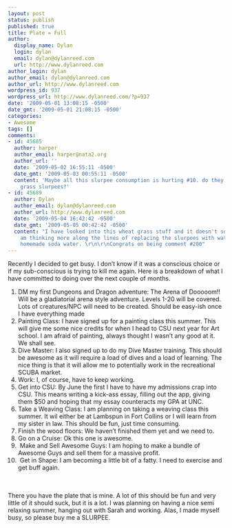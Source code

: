 ```yaml
---
layout: post
status: publish
published: true
title: Plate = Full
author:
  display_name: Dylan
  login: dylan
  email: dylan@dylanreed.com
  url: http://www.dylanreed.com
author_login: dylan
author_email: dylan@dylanreed.com
author_url: http://www.dylanreed.com
wordpress_id: 937
wordpress_url: http://www.dylanreed.com/?p=937
date: '2009-05-01 13:08:15 -0500'
date_gmt: '2009-05-01 21:08:15 -0500'
categories:
- Awesome
tags: []
comments:
- id: 45685
  author: harper
  author_email: harper@nata2.org
  author_url: ''
  date: '2009-05-02 16:55:11 -0500'
  date_gmt: '2009-05-03 00:55:11 -0500'
  content: 'Maybe all this slurpee consumption is hurting #10. do they have wheat
    grass slurpees?'
- id: 45689
  author: Dylan
  author_email: dylan@dylanreed.com
  author_url: http://www.dylanreed.com
  date: '2009-05-04 16:42:42 -0500'
  date_gmt: '2009-05-05 00:42:42 -0500'
  content: "I have looked into this wheat grass stuff and it doesn't sound good. I
    am thinking more along the lines of replacing the slurpees with water. Delicious
    homemade soda water. \r\n\r\nCongrats on being comment #200"
---
```

<p>Recently I decided to get busy. I don&rsquo;t know if it was a conscious choice or if my sub-conscious is trying to kill me again. Here is a breakdown of what I have committed to doing over the next couple of months.</p>
<ol>
<li>DM my first Dungeons and Dragon adventure: The Arena of Dooooom!! Will be a gladiatorial arena style adventure. Levels 1-20 will be covered. Lots of creatures/NPC will need to be created. Should be easy-ish once I have everything made</li>
<li>Painting Class: I have signed up for a painting class this summer. This will give me some nice credits for when I head to CSU next year for Art school. I am afraid of painting, always thought I wasn&rsquo;t any good at it. We shall see.&nbsp;</li>
<li>Dive Master: I also signed up to do my Dive Master training. This should be awesome as it will require a load of dives and a load of learning. The nice thing is that it will allow me to potentially work in the recreational SCUBA market.</li>
<li>Work: I, of course, have to keep working.</li>
<li>Get into CSU: By June the first I have to have my admissions crap into CSU. This means writing a kick-ass essay, filling out the app, giving them $50 and hoping that my essay counteracts my GPA at UNC.</li>
<li>Take a Weaving Class: I am planning on taking a weaving class this summer. It wil either be at Lambspun in Fort Collins or I will learn from my sister in law. This should be fun, just time consuming.</li>
<li>Finish the wood floors: We haven&rsquo;t finished them yet and we need to.</li>
<li>Go on a Cruise: Ok this one is awesome.</li>
<li>&nbsp;Make and Sell Awesome Guys: I am hoping to make a bundle of Awesome Guys and sell them for a massive profit.</li>
<li>&nbsp;Get in Shape: I am becoming a little bit of a fatty. I need to exercise and get buff again.</li><br />
</ol><br />
There you have the plate that is mine. A lot of this should be fun and very little of it should suck, but it is a lot. I was planning on having a nice semi relaxing summer, hanging out with Sarah and working. Alas, I made myself busy, so please buy me a SLURPEE.</p>
